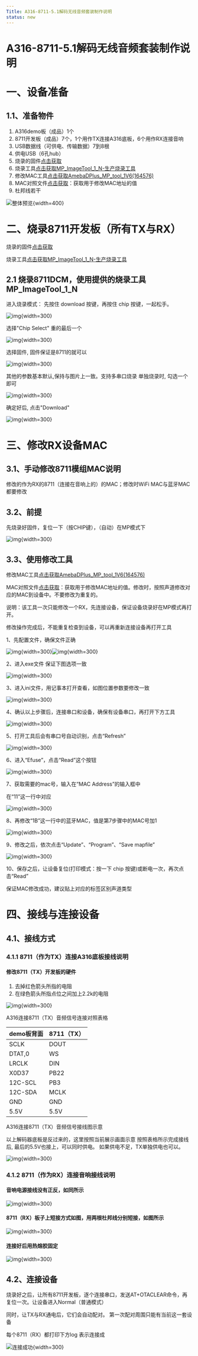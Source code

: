 ```yaml
---
Title: A316-8711-5.1解码无线音频套装制作说明
status: new
---
```


# A316-8711-5.1解码无线音频套装制作说明
# 一、设备准备

## 1.1、准备物件

1. A316demo板（成品）1个
2. 8711开发板（成品）7个，1个用作TX连接A316底板，6个用作RX连接音响
3. USB数据线（可供电、传输数据）7到8根
4. 供电USB（6孔hub）
5. 烧录的固件[点击获取](../../../assets/download/a316-8711-5.1make/Image_a316-8711.bin)
6. 烧录工具[点击获取MP_ImageTool_1_N-生产烧录工具](../../../assets/download/a316-8711-5.1make/MP_ImageTool_1_N-生产烧录工具.7z)
7. 修改MAC工具[点击获取AmebaDPlus_MP_tool_1V6(164576)](../../../assets/download/a316-8711-5.1make/AmebaDPlus_MP_tool_1V6(164576).7z)
8. MAC对照文件[点击获取](../../../assets/download/a316-8711-5.1make/rx-mac.txt.zip)：获取用于修改MAC地址的值
9. 杜邦线若干

![整体预览](../../../assets/images/a316-8711-5.1make/00.png){width=400}



# 二、烧录8711开发板（所有TX与RX）

烧录的固件[点击获取](../../../assets/download/a316-8711-5.1make/Image_a316-8711.bin)

烧录工具[点击获取MP_ImageTool_1_N-生产烧录工具](../../../assets/download/a316-8711-5.1make/MP_ImageTool_1_N-生产烧录工具.7z)

## 2.1 烧录8711DCM，使用提供的烧录工具MP_ImageTool_1_N

进入烧录模式： 先按住 download 按键，再按住 chip 按键，一起松手。

<!-- 打印模式：按一下 chip 按键 -->

![img](../../../assets/images/a316-8711-5.1make/07.png){width=300}

选择"Chip Select" 重的最后一个

![img](../../../assets/images/a316-8711-5.1make/08.png){width=300}

选择固件, 固件保证是8711的就可以

![img](../../../assets/images/a316-8711-5.1make/09.png){width=300}

其他的参数基本默认,保持与图片上一致。支持多串口烧录 单独烧录时, 勾选一个即可

![img](../../../assets/images/a316-8711-5.1make/10.png){width=300}

确定好后, 点击"Download"

![img](../../../assets/images/a316-8711-5.1make/11.png){width=300}

# 三、修改RX设备MAC

## 3.1、手动修改8711模组MAC说明

修改的作为RX的8711（连接在音响上的）的MAC；修改时WiFi MAC与蓝牙MAC都要修改

## 3.2、前提

先烧录好固件，复位一下（按CHIP键），（自动）在MP模式下

![img](../../../assets/images/a316-8711-5.1make/12.png){width=300}

## 3.3、使用修改工具

修改MAC工具[点击获取AmebaDPlus_MP_tool_1V6(164576)](../../../assets/download/a316-8711-5.1make/AmebaDPlus_MP_tool_1V6(164576).7z)

MAC对照文件[点击获取](../../../assets/download/a316-8711-5.1make/rx-mac.txt.zip)：获取用于修改MAC地址的值。修改时，按照声道修改对应的MAC到设备中。不要修改为重复的。

说明：该工具一次只能修改一个RX，先连接设备，保证设备烧录好在MP模式再打开。

修改操作完成后，不能重复检查到设备，可以再重新连接设备再打开工具

1、先配置文件，确保文件正确

![img](../../../assets/images/a316-8711-5.1make/13.png){width=300}![img](../../../assets/images/a316-8711-5.1make/14.png){width=300}

2、进入exe文件 保证下图选项一致

![img](../../../assets/images/a316-8711-5.1make/15.png){width=300}

3、进入ini文件，用记事本打开查看，如图位置参数要修改一致

![img](../../../assets/images/a316-8711-5.1make/16.png){width=300}

4、确认以上步骤后，连接串口和设备，确保有设备串口，再打开下方工具

![img](../../../assets/images/a316-8711-5.1make/17.png){width=300}

5、打开工具后会有串口号自动识别，点击“Refresh”

![img](../../../assets/images/a316-8711-5.1make/18.png){width=300}

6、进入“Efuse”，点击“Read”这个按钮

![img](../../../assets/images/a316-8711-5.1make/19.png){width=300}

7、获取需要的mac号，输入在“MAC Address”的输入框中

在“11”这一行中对应

![img](../../../assets/images/a316-8711-5.1make/20.png){width=300}

8、再修改“1B”这一行中的蓝牙MAC，值是第7步骤中的MAC号加1

![img](../../../assets/images/a316-8711-5.1make/21.png){width=300}

9、修改之后，依次点击“Update”、“Program”、“Save mapfile”

![img](../../../assets/images/a316-8711-5.1make/22.png){width=300}

10、保存之后，让设备复位(打印模式：按一下 chip 按键)或断电一次，再次点击“Read”

保证MAC修改成功，建议贴上对应的标签区别声道类型

# 四、接线与连接设备

## 4.1、接线方式

### 4.1.1 8711（作为TX）连接A316底板接线说明

[//]: # (#### 实物展示)

[//]: # ()
[//]: # (![img]&#40;../../../assets/images/a316-8711-5.1make/01.jpg&#41;{width=300})

#### 修改8711（TX）开发板的硬件

1. 去掉红色箭头所指的电阻
2. 在绿色箭头所指点位之间加上2.2k的电阻

![img](../../../assets/images/a316-8711-5.1make/02.png){width=300}

A316连接8711（TX）音频信号连接对照表格

| demo板背面 | 8711（TX） |
| ---------- |----------|
| SCLK       | DOUT     |
| DTAT,0     | WS       |
| LRCLK      | DIN      |
| X0D37      | PB22     |
| 12C-SCL    | PB3      |
| 12C-SDA    | MCLK     |
| GND        | GND      |
| 5.5V       | 5.5V     |

A316连接8711（TX）音频信号接线图示意

以上解码器底板是反过来的，这里按照当前展示画面示意
按照表格所示完成接线后, 最后的5.5V也接上，可以同时供电。 如果供电不足，TX单独供电也可以。

![img](../../../assets/images/a316-8711-5.1make/03.png){width=300}

### 4.1.2 8711（作为RX）连接音响接线说明

#### 音响电源接线没有正反，如同所示

![img](../../../assets/images/a316-8711-5.1make/04.png){width=300}

#### 8711（RX）板子上短接方式如图，用两根杜邦线分别短接，如图所示

![img](../../../assets/images/a316-8711-5.1make/05.png){width=300}

#### 连接好后用热熔胶固定

![img](../../../assets/images/a316-8711-5.1make/06.png){width=300}

## 4.2、连接设备

烧录好之后，让所有8711开发板，逐个连接串口，发送AT+OTACLEAR命令，再复位一次。让设备进入Normal（普通模式）

同时，让TX与RX通电后，它们会自动配对。 第一次配对周围只能有当前这一套设备

每个8711（RX）都打印下方log 表示连接成

![连接成功](../../../assets/images/a316-8711-5.1make/23.png){width=300}